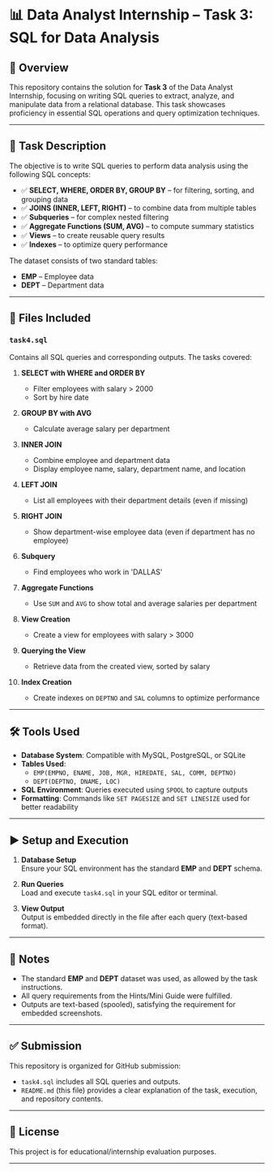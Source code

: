 # 📊 Data Analyst Internship – Task 3: SQL for Data Analysis

## 📁 Overview

This repository contains the solution for **Task 3** of the Data Analyst Internship, focusing on writing SQL queries to extract, analyze, and manipulate data from a relational database. This task showcases proficiency in essential SQL operations and query optimization techniques.

---

## 📝 Task Description

The objective is to write SQL queries to perform data analysis using the following SQL concepts:

- ✅ **SELECT, WHERE, ORDER BY, GROUP BY** – for filtering, sorting, and grouping data  
- ✅ **JOINS (INNER, LEFT, RIGHT)** – to combine data from multiple tables  
- ✅ **Subqueries** – for complex nested filtering  
- ✅ **Aggregate Functions (SUM, AVG)** – to compute summary statistics  
- ✅ **Views** – to create reusable query results  
- ✅ **Indexes** – to optimize query performance  

The dataset consists of two standard tables:

- **EMP** – Employee data  
- **DEPT** – Department data  

---

## 📂 Files Included

### `task4.sql`  
Contains all SQL queries and corresponding outputs. The tasks covered:

1. **SELECT with WHERE and ORDER BY**  
   - Filter employees with salary > 2000  
   - Sort by hire date  

2. **GROUP BY with AVG**  
   - Calculate average salary per department  

3. **INNER JOIN**  
   - Combine employee and department data  
   - Display employee name, salary, department name, and location  

4. **LEFT JOIN**  
   - List all employees with their department details (even if missing)

5. **RIGHT JOIN**  
   - Show department-wise employee data (even if department has no employee)

6. **Subquery**  
   - Find employees who work in 'DALLAS'

7. **Aggregate Functions**  
   - Use `SUM` and `AVG` to show total and average salaries per department  

8. **View Creation**  
   - Create a view for employees with salary > 3000  

9. **Querying the View**  
   - Retrieve data from the created view, sorted by salary  

10. **Index Creation**  
    - Create indexes on `DEPTNO` and `SAL` columns to optimize performance  

---

## 🛠 Tools Used

- **Database System**: Compatible with MySQL, PostgreSQL, or SQLite  
- **Tables Used**:  
  - `EMP(EMPNO, ENAME, JOB, MGR, HIREDATE, SAL, COMM, DEPTNO)`  
  - `DEPT(DEPTNO, DNAME, LOC)`  
- **SQL Environment**: Queries executed using `SPOOL` to capture outputs  
- **Formatting**: Commands like `SET PAGESIZE` and `SET LINESIZE` used for better readability  

---

## ▶️ Setup and Execution

1. **Database Setup**  
   Ensure your SQL environment has the standard **EMP** and **DEPT** schema.  

2. **Run Queries**  
   Load and execute `task4.sql` in your SQL editor or terminal.  

3. **View Output**  
   Output is embedded directly in the file after each query (text-based format).  

---

## 📝 Notes

- The standard **EMP** and **DEPT** dataset was used, as allowed by the task instructions.  
- All query requirements from the Hints/Mini Guide were fulfilled.  
- Outputs are text-based (spooled), satisfying the requirement for embedded screenshots.  

---

## ✅ Submission

This repository is organized for GitHub submission:

- `task4.sql` includes all SQL queries and outputs.  
- `README.md` (this file) provides a clear explanation of the task, execution, and repository contents.  

---

## 📌 License

This project is for educational/internship evaluation purposes.

---

